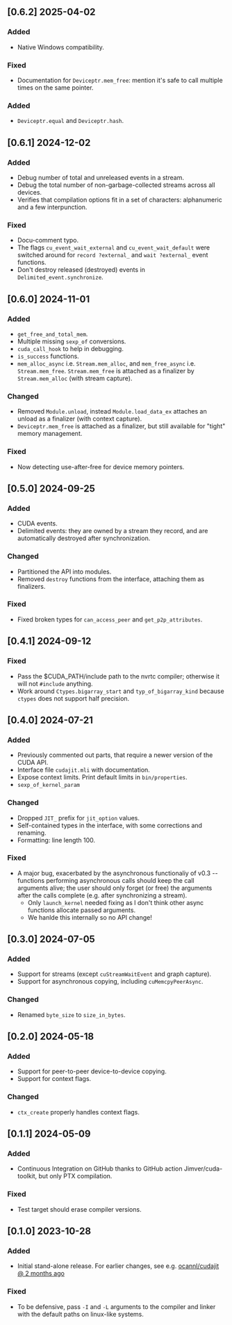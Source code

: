 ## [0.6.2] 2025-04-02

### Added

- Native Windows compatibility.

### Fixed

- Documentation for `Deviceptr.mem_free`: mention it's safe to call multiple times on the same pointer.

### Added

- `Deviceptr.equal` and `Deviceptr.hash`.

## [0.6.1] 2024-12-02

### Added

- Debug number of total and unreleased events in a stream.
- Debug the total number of non-garbage-collected streams across all devices.
- Verifies that compilation options fit in a set of characters: alphanumeric and a few interpunction.

### Fixed

- Docu-comment typo.
- The flags `cu_event_wait_external` and `cu_event_wait_default` were switched around for `record ?external_` and `wait ?external_` event functions.
- Don't destroy released (destroyed) events in `Delimited_event.synchronize`.

## [0.6.0] 2024-11-01

### Added

- `get_free_and_total_mem`.
- Multiple missing `sexp_of` conversions.
- `cuda_call_hook` to help in debugging.
- `is_success` functions.
- `mem_alloc_async` i.e. `Stream.mem_alloc`, and `mem_free_async` i.e. `Stream.mem_free`. `Stream.mem_free` is attached as a finalizer by `Stream.mem_alloc` (with stream capture).

### Changed

- Removed `Module.unload`, instead `Module.load_data_ex` attaches an unload as a finalizer (with context capture).
- `Deviceptr.mem_free` is attached as a finalizer, but still available for "tight" memory management.

### Fixed

- Now detecting use-after-free for device memory pointers.

## [0.5.0] 2024-09-25

### Added

- CUDA events.
- Delimited events: they are owned by a stream they record, and are automatically destroyed after synchronization.

### Changed

- Partitioned the API into modules.
- Removed `destroy` functions from the interface, attaching them as finalizers.

### Fixed

- Fixed broken types for `can_access_peer` and `get_p2p_attributes`.

## [0.4.1] 2024-09-12

### Fixed

- Pass the $CUDA_PATH/include path to the nvrtc compiler; otherwise it will not `#include` anything.
- Work around `Ctypes.bigarray_start` and `typ_of_bigarray_kind` because `ctypes` does not support half precision.

## [0.4.0] 2024-07-21

### Added

- Previously commented out parts, that require a newer version of the CUDA API.
- Interface file `cudajit.mli` with documentation.
- Expose context limits. Print default limits in `bin/properties`.
- `sexp_of_kernel_param`

### Changed

- Dropped `JIT_` prefix for `jit_option` values.
- Self-contained types in the interface, with some corrections and renaming.
- Formatting: line length 100.

### Fixed

- A major bug, exacerbated by the asynchronous functionaliy of v0.3 -- functions performing asynchronous calls should keep the call arguments alive; the user should only forget (or free) the arguments after the calls complete (e.g. after synchronizing a stream).
  - Only `launch_kernel` needed fixing as I don't think other async functions allocate passed arguments.
  - We hanlde this internally so no API change!

## [0.3.0] 2024-07-05

### Added

- Support for streams (except `cuStreamWaitEvent` and graph capture).
- Support for asynchronous copying, including `cuMemcpyPeerAsync`.

### Changed

- Renamed `byte_size` to `size_in_bytes`.

## [0.2.0] 2024-05-18

### Added

- Support for peer-to-peer device-to-device copying.
- Support for context flags.

### Changed

- `ctx_create` properly handles context flags.

## [0.1.1] 2024-05-09

### Added

- Continuous Integration on GitHub thanks to GitHub action Jimver/cuda-toolkit, but only PTX compilation.

### Fixed

- Test target should erase compiler versions.

## [0.1.0] 2023-10-28

### Added

- Initial stand-alone release. For earlier changes, see e.g. [ocannl/cudajit @ 2 months ago](https://github.com/lukstafi/ocannl/tree/560ad1caeefe0bdfd85d0393a29a4721d11ee742/cudajit)

### Fixed

- To be defensive, pass `-I` and `-L` arguments to the compiler and linker with the default paths on linux-like systems.
